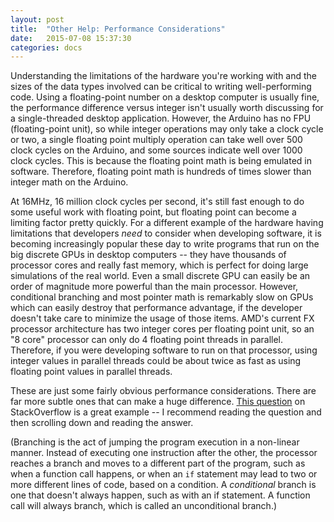 ```yaml
---
layout: post
title:  "Other Help: Performance Considerations"
date:   2015-07-08 15:37:30
categories: docs
---
```


Understanding the limitations of the hardware you're working with and the sizes of the data types involved can be critical to writing well-performing code. Using a floating-point number on a desktop computer is usually fine, the performance difference versus integer isn't usually worth discussing for a single-threaded desktop application. However, the Arduino has no FPU (floating-point unit), so while integer operations may only take a clock cycle or two, a single floating point multiply operation can take well over 500 clock cycles on the Arduino, and some sources indicate well over 1000 clock cycles. This is because the floating point math is being emulated in software. Therefore, floating point math is hundreds of times slower than integer math on the Arduino.

At 16MHz, 16 million clock cycles per second, it's still fast enough to do some useful work with floating point, but floating point can become a limiting factor pretty quickly. For a different example of the hardware having limitations that developers *need* to consider when developing software, it is becoming increasingly popular these day to write programs that run on the big discrete GPUs in desktop computers -- they have thousands of processor cores and really fast memory, which is perfect for doing large simulations of the real world. Even a small discrete GPU can easily be an order of magnitude more powerful than the main processor. However, conditional branching and most pointer math is remarkably slow on GPUs which can easily destroy that performance advantage, if the developer doesn't take care to minimize the usage of those items. AMD's current FX processor architecture has two integer cores per floating point unit, so an "8 core" processor can only do 4 floating point threads in parallel. Therefore, if you were developing software to run on that processor, using integer values in parallel threads could be about twice as fast as using floating point values in parallel threads.

These are just some fairly obvious performance considerations. There are far more subtle ones that can make a huge difference. [This question](http://stackoverflow.com/questions/11227809/why-is-processing-a-sorted-array-faster-than-an-unsorted-array) on StackOverflow is a great example -- I recommend reading the question and then scrolling down and reading the answer.

(Branching is the act of jumping the program execution in a non-linear manner. Instead of executing one instruction after the other, the processor reaches a branch and moves to a different part of the program, such as when a function call happens, or when an `if` statement may lead to two or more different lines of code, based on a condition. A *conditional* branch is one that doesn't always happen, such as with an if statement. A function call will always branch, which is called an unconditional branch.)
